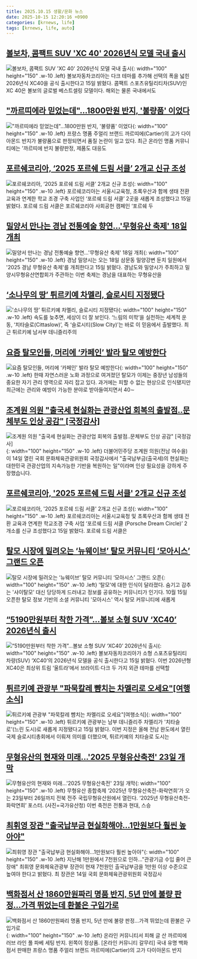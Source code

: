```yaml
---
title: 2025.10.15 생활/문화 뉴스
date: 2025-10-15 12:20:16 +0900
categories: [krnews, life]
tags: [krnews, life, auto]
---
```

## [볼보차, 콤팩트 SUV 'XC 40' 2026년식 모델 국내 출시](https://n.news.naver.com/mnews/article/421/0008538758)

![볼보차, 콤팩트 SUV 'XC 40' 2026년식 모델 국내 출시](https://mimgnews.pstatic.net/image/origin/421/2025/10/15/8538758.jpg?type=nf220_150){: width="100" height="150" .w-10 .left}
볼보자동차코리아는 다크 테마를 추가해 선택의 폭을 넓힌 2026년식 XC40을 공식 출시한다고 15일 밝혔다. 콤팩트 스포츠유틸리티차(SUV)인 XC 40은 볼보의 글로벌 베스트셀링 모델이다. 해외는 물론 국내에서도

## ["까르띠에라 믿었는데"…1800만원 반지, '불량품' 이었다](https://n.news.naver.com/mnews/article/003/0013534675)

!["까르띠에라 믿었는데"…1800만원 반지, '불량품' 이었다](https://mimgnews.pstatic.net/image/origin/003/2025/10/15/13534675.jpg?type=nf220_150){: width="100" height="150" .w-10 .left}
프랑스 명품 주얼리 브랜드 까르띠에(Cartier)의 고가 다이아몬드 반지가 불량품으로 판정되면서 품질 논란이 일고 있다. 최근 온라인 명품 커뮤니티에는 '까르띠에 반지 불량판정, 제품도 대응도

## [포르쉐코리아, ‘2025 포르쉐 드림 서클’ 2개교 신규 조성](https://n.news.naver.com/mnews/article/082/0001348867)

![포르쉐코리아, ‘2025 포르쉐 드림 서클’ 2개교 신규 조성](https://mimgnews.pstatic.net/image/origin/082/2025/10/15/1348867.jpg?type=nf220_150){: width="100" height="150" .w-10 .left}
포르쉐코리아는 서울시교육청, 초록우산과 함께 생태 전환 교육과 연계한 학교 조경 구축 사업인 ‘포르쉐 드림 서클’ 2곳을 새롭게 조성했다고 15일 밝혔다. 포르쉐 드림 서클은 포르쉐코리아 사회공헌 캠페인 ‘포르쉐 두

## [밀양서 만나는 경남 전통예술 향연…'무형유산 축제' 18일 개최](https://n.news.naver.com/mnews/article/001/0015679123)

![밀양서 만나는 경남 전통예술 향연…'무형유산 축제' 18일 개최](https://mimgnews.pstatic.net/image/origin/001/2025/10/15/15679123.jpg?type=nf220_150){: width="100" height="150" .w-10 .left}
경남 밀양시는 오는 18일 삼문동 밀양강변 둔치 일원에서 '2025 경남 무형유산 축제'를 개최한다고 15일 밝혔다. 경남도와 밀양시가 주최하고 밀양시무형유산연합회가 주관하는 이번 축제는 경남을 대표하는 무형유산을

## [‘소나무의 땅’ 튀르키예 차멜리, 슬로시티 지정됐다](https://n.news.naver.com/mnews/article/032/0003402102)

![‘소나무의 땅’ 튀르키예 차멜리, 슬로시티 지정됐다](https://mimgnews.pstatic.net/image/origin/032/2025/10/15/3402102.jpg?type=nf220_150){: width="100" height="150" .w-10 .left}
속도를 늦추면, 세상이 더 잘 보인다. ‘느림의 미학’을 실천하는 세계적 운동, ‘치타슬로(Cittaslow)’, 즉 ‘슬로시티(Slow City)’는 바로 이 믿음에서 출발했다. 최근 튀르키예 남서부 데니즐리주의

## [요즘 탈모인들, 머리에 ‘카페인’ 발라 탈모 예방한다](https://n.news.naver.com/mnews/article/020/0003667139)

![요즘 탈모인들, 머리에 ‘카페인’ 발라 탈모 예방한다](https://mimgnews.pstatic.net/image/origin/020/2025/10/15/3667139.jpg?type=nf220_150){: width="100" height="150" .w-10 .left}
한때 자연스러운 노화 과정으로 여겨졌던 탈모가 이제는 중장년 남성들의 중요한 자기 관리 영역으로 자리 잡고 있다. 과거에는 피할 수 없는 현상으로 인식됐지만 최근에는 관리와 예방이 가능한 분야로 받아들여지면서 40∼

## [조계원 의원 "출국세 현실화는 관광산업 회복의 출발점..문체부도 인상 공감" [국정감사]](https://n.news.naver.com/mnews/article/660/0000094779)

![조계원 의원 "출국세 현실화는 관광산업 회복의 출발점..문체부도 인상 공감" [국정감사]](https://mimgnews.pstatic.net/image/origin/660/2025/10/15/94779.jpg?type=nf220_150){: width="100" height="150" .w-10 .left}
더불어민주당 조계원 의원(전남 여수을)이 14일 열린 국회 문화체육관광위원회 국정감사에서 "출국납부금(출국세)의 현실화는 대한민국 관광산업의 지속가능한 기반을 복원하는 일"이라며 인상 필요성을 강하게 주장했습니다.

## [포르쉐코리아, '2025 포르쉐 드림 서클' 2개교 신규 조성](https://n.news.naver.com/mnews/article/018/0006138315)

![포르쉐코리아, '2025 포르쉐 드림 서클' 2개교 신규 조성](https://mimgnews.pstatic.net/image/origin/018/2025/10/15/6138315.jpg?type=nf220_150){: width="100" height="150" .w-10 .left}
포르쉐코리아는 서울시교육청 및 초록우산과 함께 생태 전환 교육과 연계한 학교조경 구축 사업 ‘포르쉐 드림 서클 (Porsche Dream Circle)’ 2개소를 신규 조성했다고 15일 밝혔다. 포르쉐 드림 서클은

## [탈모 시장에 밀려오는 ‘뉴웨이브’ 탈모 커뮤니티 ‘모아시스’ 그랜드 오픈](https://n.news.naver.com/mnews/article/014/0005419549)

![탈모 시장에 밀려오는 ‘뉴웨이브’ 탈모 커뮤니티 ‘모아시스’ 그랜드 오픈](https://mimgnews.pstatic.net/image/origin/014/2025/10/15/5419549.jpg?type=nf220_150){: width="100" height="150" .w-10 .left}
'탈모'에 대한 인식이 달라졌다. 숨기고 감추는 '샤이탈모' 대신 당당하게 드러내고 정보를 공유하는 커뮤니티가 인기다. 10월 15일 오픈한 탈모 정보 기반의 소셜 커뮤니티 '모아시스' 역시 탈모 커뮤니티에 새롭게

## [“5190만원부터 착한 가격”…볼보 소형 SUV ‘XC40’ 2026년식 출시](https://n.news.naver.com/mnews/article/009/0005572975)

![“5190만원부터 착한 가격”…볼보 소형 SUV ‘XC40’ 2026년식 출시](https://mimgnews.pstatic.net/image/origin/009/2025/10/15/5572975.jpg?type=nf220_150){: width="100" height="150" .w-10 .left}
볼보자동차코리아가 소형 스포츠유틸리티차량(SUV) ‘XC40’의 2026년식 모델을 공식 출시한다고 15일 밝혔다. 이번 2026년형 XC40은 최상위 트림 ‘울트라’에서 브라이트·다크 두 가지 외관 테마를 선택할

## [튀르키예 관광부 "파묵칼레 뺨치는 차멜리로 오세요"[여행소식]](https://n.news.naver.com/mnews/article/001/0015678954)

![튀르키예 관광부 "파묵칼레 뺨치는 차멜리로 오세요"[여행소식]](https://mimgnews.pstatic.net/image/origin/001/2025/10/15/15678954.jpg?type=nf220_150){: width="100" height="150" .w-10 .left}
튀르키예 관광부는 남부 데니즐리주 차멜리가 '치타슬로'(느린 도시)로 새롭게 지정됐다고 15일 밝혔다. 이번 지정은 올해 전남 완도에서 열린 국제 슬로시티총회에서 이뤄져 의미를 더했으며, 튀르키예의 치타슬로 도시는

## [무형유산의 현재와 미래…'2025 무형유산축전' 23일 개막](https://n.news.naver.com/mnews/article/018/0006138307)

![무형유산의 현재와 미래…'2025 무형유산축전' 23일 개막](https://mimgnews.pstatic.net/image/origin/018/2025/10/15/6138307.jpg?type=nf220_150){: width="100" height="150" .w-10 .left}
무형유산 종합축제 ‘2025년 무형유산축전-화락연희’가 오는 23일부터 26일까지 전북 전주 국립무형유산원에서 열린다. ‘2025년 무형유산축전-화락연희’ 포스터. (사진=국가유산청) 이번 축전은 전통과 현대, 스승

## [최휘영 장관 "출국납부금 현실화해야…1만원보다 훨씬 높아야"](https://n.news.naver.com/mnews/article/001/0015678181)

![최휘영 장관 "출국납부금 현실화해야…1만원보다 훨씬 높아야"](https://mimgnews.pstatic.net/image/origin/001/2025/10/14/15678181.jpg?type=nf220_150){: width="100" height="150" .w-10 .left}
지난해 1만원에서 7천원으로 인하…"관광기금 수입 줄어 큰 장애" 최휘영 문화체육관광부 장관이 현재 7천원인 출국납부금을 1만원 이상 수준으로 높여야 한다고 밝혔다. 최 장관은 14일 국회 문화체육관광위원회 국정감사

## [백화점서 산 1860만원짜리 명품 반지, 5년 만에 불량 판정…가격 뛰었는데 환불은 구입가로](https://n.news.naver.com/mnews/article/016/0002542116)

![백화점서 산 1860만원짜리 명품 반지, 5년 만에 불량 판정…가격 뛰었는데 환불은 구입가로](https://mimgnews.pstatic.net/image/origin/016/2025/10/15/2542116.jpg?type=nf220_150){: width="100" height="150" .w-10 .left}
온라인 커뮤니티서 피해 글 산 까르띠에 러브 라인 풀 파베 세팅 반지. 왼쪽이 정상품. [온라인 커뮤니티 갈무리] 국내 유명 백화점서 판매한 프랑스 명품 주얼리 브랜드 까르띠에(Cartier)의 고가 다이아몬드 반지

